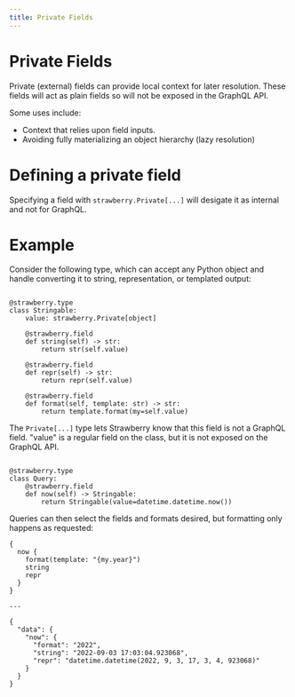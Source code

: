 ```yaml
---
title: Private Fields
---
```


# Private Fields

Private (external) fields can provide local context for later resolution.
These fields will act as plain fields so will not be exposed in the GraphQL
API.

Some uses include:

- Context that relies upon field inputs.
- Avoiding fully materializing an object hierarchy (lazy resolution)

# Defining a private field

Specifying a field with `strawberry.Private[...]` will desigate it as
internal and not for GraphQL.

# Example

Consider the following type, which can accept any Python object and handle
converting it to string, representation, or templated output:

```

@strawberry.type
class Stringable:
    value: strawberry.Private[object]

    @strawberry.field
    def string(self) -> str:
        return str(self.value)

    @strawberry.field
    def repr(self) -> str:
        return repr(self.value)

    @strawberry.field
    def format(self, template: str) -> str:
        return template.format(my=self.value)

```

The `Private[...]` type lets Strawberry know that this field is not
a GraphQL field. "value" is a regular field on the class, but it is not
exposed on the GraphQL API.

```

@strawberry.type
class Query:
    @strawberry.field
    def now(self) -> Stringable:
        return Stringable(value=datetime.datetime.now())

```

Queries can then select the fields and formats desired, but formatting only
happens as requested:

```+json
{
  now {
    format(template: "{my.year}")
    string
    repr
  }
}

---

{
  "data": {
    "now": {
      "format": "2022",
      "string": "2022-09-03 17:03:04.923068",
      "repr": "datetime.datetime(2022, 9, 3, 17, 3, 4, 923068)"
    }
  }
}
```
